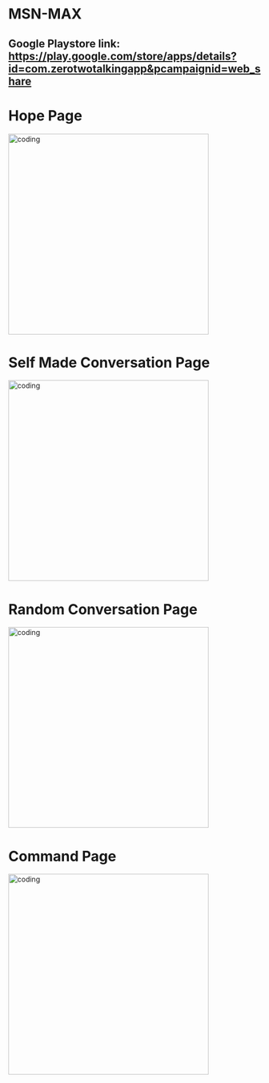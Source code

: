 # MSN-MAX

## Google Playstore link: https://play.google.com/store/apps/details?id=com.zerotwotalkingapp&pcampaignid=web_share
# Hope Page
<img alt="coding" width="400" src="https://github.com/Zianur/MSN-MAX/assets/61393202/01cc36a8-92f0-485a-a28c-017bb862d86b">


# Self Made Conversation Page
<img alt="coding" width="400" src="https://github.com/Zianur/MSN-MAX/assets/61393202/f5eaab40-a5f9-43e5-afb3-c1654af34121">


# Random Conversation Page
<img alt="coding" width="400" src="https://github.com/Zianur/MSN-MAX/assets/61393202/1410bcde-3351-4fbe-8e86-368185e57b8a">


# Command Page
<img alt="coding" width="400" src="https://github.com/Zianur/MSN-MAX/assets/61393202/869741ba-833d-40da-8b3d-366c667498c0">

